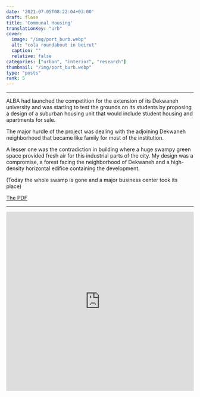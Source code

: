 ```yaml
---
date: '2021-07-05T08:22:04+03:00'
draft: flase
title: 'Communal Housing'
translationKey: "urb"
cover:
  image: "/img/port_burb.webp"
  alt: "cola roundabout in beirut"
  caption: ""
  relative: false 
categories: ["urban", "interior", "research"]
thumbnail: "/img/port_burb.webp"
type: "posts"
rank: 5
---
```


---

ALBA had launched the competition for the extension of its Dekwaneh university and was starting to test the grounds on its students by proposing a design of a suburban housing unit that would include student housing and apartments for sale.

The major hurdle of the project was dealing with the adjoining Dekwaneh neighborhood that became like family for most of the institution.

A lesser one was the contradiction in building where a huge swampy green space provided fresh air for this industrial parts of the city.
My design was a compromise, a forest facing the neighborhood of Dekwaneh and a high-density horizontal edifice containing the development.

(Today the whole swamp is gone and a major business center took its place)

[The PDF](/img/AKG.pdf)

---

<iframe src="https://portostap.netlify.app/#urb" width="100%" height="480" style="border:none; filter: grayscale(100%)"></iframe>
